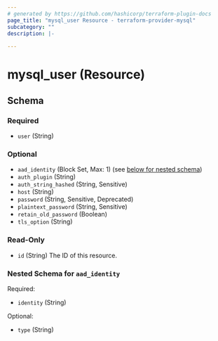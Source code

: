 ```yaml
---
# generated by https://github.com/hashicorp/terraform-plugin-docs
page_title: "mysql_user Resource - terraform-provider-mysql"
subcategory: ""
description: |-
  
---
```


# mysql_user (Resource)





<!-- schema generated by tfplugindocs -->
## Schema

### Required

- `user` (String)

### Optional

- `aad_identity` (Block Set, Max: 1) (see [below for nested schema](#nestedblock--aad_identity))
- `auth_plugin` (String)
- `auth_string_hashed` (String, Sensitive)
- `host` (String)
- `password` (String, Sensitive, Deprecated)
- `plaintext_password` (String, Sensitive)
- `retain_old_password` (Boolean)
- `tls_option` (String)

### Read-Only

- `id` (String) The ID of this resource.

<a id="nestedblock--aad_identity"></a>
### Nested Schema for `aad_identity`

Required:

- `identity` (String)

Optional:

- `type` (String)
